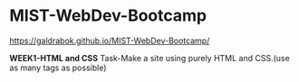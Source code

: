 # MIST-WebDev-Bootcamp
https://galdrabok.github.io/MIST-WebDev-Bootcamp/

**WEEK1-HTML and CSS**
    Task-Make a site using purely HTML and CSS.(use as many tags as possible)
    
